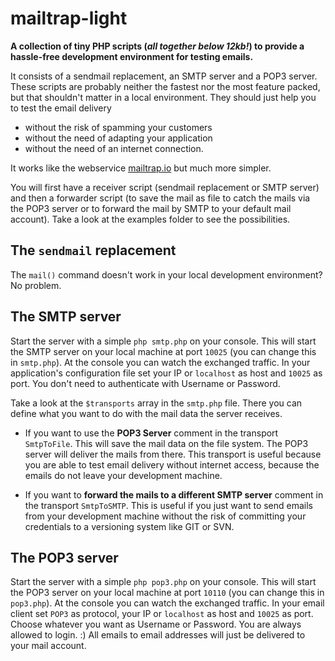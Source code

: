# mailtrap-light
**A collection of tiny PHP scripts (_all together below 12kb!_) to provide a hassle-free development environment for testing emails.**

It consists of a sendmail replacement, an SMTP server and a POP3 server. These scripts are probably neither the fastest nor the most feature packed, but that shouldn't matter in a local environment. They should just help you to test the email delivery

* without the risk of spamming your customers
* without the need of adapting your application
* without the need of an internet connection.

It works like the webservice [mailtrap.io](https://mailtrap.io/) but much more simpler.

You will first have a receiver script (sendmail replacement or SMTP server) and then a forwarder script (to save the mail as file to catch the mails via the POP3 server or to forward the mail by SMTP to your default mail account). Take a look at the examples folder to see the possibilities.


## The `sendmail` replacement
The `mail()` command doesn't work in your local development environment? No problem.



## The SMTP server
Start the server with a simple `php smtp.php` on your console. This will start the SMTP server on your local machine at port `10025` (you can change this in `smtp.php`). At the console you can watch the exchanged traffic.
In your application's configuration file set your IP or `localhost` as host and `10025` as port. You don't need to authenticate with Username or Password.

Take a look at the `$transports` array in the `smtp.php` file. There you can define what you want to do with the mail data the server receives.

* If you want to use the **POP3 Server** comment in the transport `SmtpToFile`. This will save the mail data on the file system. The POP3 server will deliver the mails from there. This transport is useful because you are able to test email delivery without internet access, because the emails do not leave your development machine.


* If you want to **forward the mails to a different SMTP server** comment in the transport `SmtpToSMTP`. This is useful if you just want to send emails from your development machine without the risk of committing your credentials to a versioning system like GIT or SVN.

## The POP3 server
Start the server with a simple `php pop3.php` on your console. This will start the POP3 server on your local machine at port `10110` (you can change this in `pop3.php`). At the console you can watch the exchanged traffic.
In your email client set `POP3` as protocol, your IP or `localhost` as host and `10025` as port. Choose whatever you want as Username or Password. You are always allowed to login. :)
All emails to email addresses will just be delivered to your mail account.
